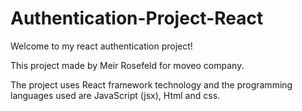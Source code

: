 # Authentication-Project-React
Welcome to my react authentication project!

This project made by Meir Rosefeld for moveo company.

The project uses React framework technology and the programming languages used are JavaScript (jsx), Html and css.
